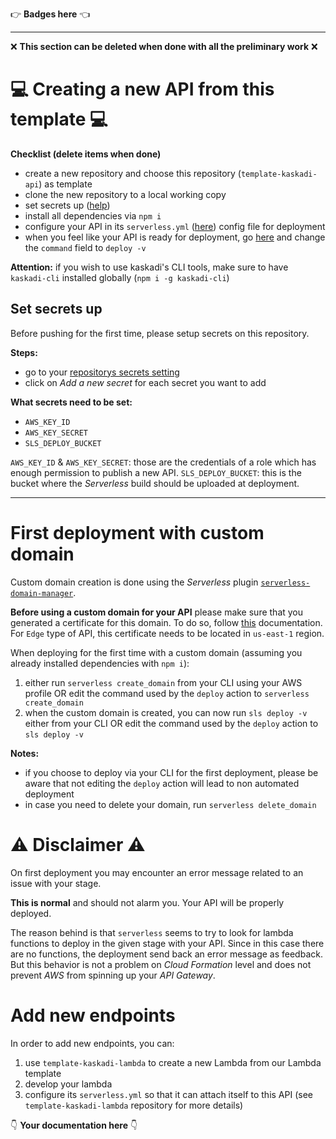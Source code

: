 :point_right: **Badges here** :point_left:

****

❌ **This section can be deleted when done with all the preliminary work** ❌

# :computer: Creating a new API from this template :computer:

**Checklist (delete items when done)**
- create a new repository and choose this repository (`template-kaskadi-api`) as template
- clone the new repository to a local working copy
- set secrets up ([help](#Set-secrets-up))
- install all dependencies via `npm i`
- configure your API in its `serverless.yml` ([here](./serverless.yml)) config file for deployment
- when you feel like your API is ready for deployment, go [here](./.github/workflows/deploy.yml) and change the `command` field to `deploy -v`

**Attention:** if you wish to use kaskadi's CLI tools, make sure to have `kaskadi-cli` installed globally (`npm i -g kaskadi-cli`)

## Set secrets up

Before pushing for the first time, please setup secrets on this repository.

**Steps:**
- go to your [repositorys secrets setting](../../settings/secrets)
- click on _Add a new secret_ for each secret you want to add

**What secrets need to be set:**
- `AWS_KEY_ID`
- `AWS_KEY_SECRET`
- `SLS_DEPLOY_BUCKET`

`AWS_KEY_ID` & `AWS_KEY_SECRET`: those are the credentials of a role which has enough permission to publish a new API.
`SLS_DEPLOY_BUCKET`: this is the bucket where the _Serverless_ build should be uploaded at deployment.

****

# First deployment with custom domain

Custom domain creation is done using the _Serverless_ plugin [`serverless-domain-manager`](https://github.com/amplify-education/serverless-domain-manager).

**Before using a custom domain for your API** please make sure that you generated a certificate for this domain. To do so, follow [this](https://docs.aws.amazon.com/acm/latest/userguide/gs-acm-request-public.html) documentation. For `Edge` type of API, this certificate needs to be located in `us-east-1` region.

When deploying for the first time with a custom domain (assuming you already installed dependencies with `npm i`):
1. either run `serverless create_domain` from your CLI using your AWS profile OR edit the command used by the `deploy` action to `serverless create_domain`
2. when the custom domain is created, you can now run `sls deploy -v` either from your CLI OR edit the command used by the `deploy` action to `sls deploy -v`

**Notes:**
- if you choose to deploy via your CLI for the first deployment, please be aware that not editing the `deploy` action will lead to non automated deployment
- in case you need to delete your domain, run `serverless delete_domain`

# :warning: Disclaimer :warning:

On first deployment you may encounter an error message related to an issue with your stage.

**This is normal** and should not alarm you. Your API will be properly deployed.

The reason behind is that `serverless` seems to try to look for lambda functions to deploy in the given stage with your API. Since in this case there are no functions, the deployment send back an error message as feedback. But this behavior is not a problem on _Cloud Formation_ level and does not prevent _AWS_ from spinning up your _API Gateway_.

# Add new endpoints

In order to add new endpoints, you can:
1. use `template-kaskadi-lambda` to create a new Lambda from our Lambda template
2. develop your lambda
3. configure its `serverless.yml` so that it can attach itself to this API (see `template-kaskadi-lambda` repository for more details)

:point_down: **Your documentation here** :point_down:
